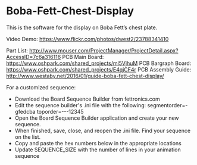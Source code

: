 # Boba-Fett-Chest-Display
This is the software for the display on Boba Fett’s chest plate.

Video Demo: https://www.flickr.com/photos/dwest2/23788341410

Part List: http://www.mouser.com/ProjectManager/ProjectDetail.aspx?AccessID=7c6a316116
PCB Main Board: https://www.oshpark.com/shared_projects/ml5VjhuM
PCB Bargraph Board: https://www.oshpark.com/shared_projects/E4qjCF4r
PCB Assembly Guide: http://www.westaby.net/2016/01/guide-boba-fett-chest-display/

For a customized sequence:
- Download the Board Sequence Builder from fettronics.com
- Edit the sequence builder's .ini file with the following:
   segmentorder=-gfedcba
   toporder=---12345
- Open the Board Sequence Builder application and create your new sequence.
- When finished, save, close, and reopen the .ini file.  Find your sequence on the list.
- Copy and paste the hex numbers below in the appropriate locations
- Update SEQUENCE_SIZE with the number of lines in your animation sequence
